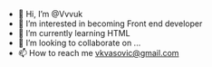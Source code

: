 - 👋 Hi, I’m @Vvvuk
- 👀 I’m interested in becoming Front end developer 
- 🌱 I’m currently learning HTML
- 💞️ I’m looking to collaborate on ...
- 📫 How to reach me vkvasovic@gmail.com

<!---
Vvvuk/Vvvuk is a ✨ special ✨ repository because its `README.md` (this file) appears on your GitHub profile.
You can click the Preview link to take a look at your changes.
--->
